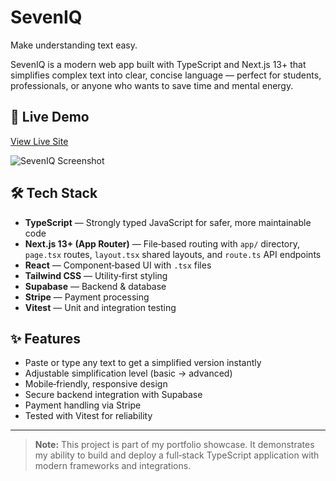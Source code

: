 # SevenIQ
Make understanding text easy.

SevenIQ is a modern web app built with TypeScript and Next.js 13+ that simplifies complex text into clear, concise language — perfect for students, professionals, or anyone who wants to save time and mental energy.

## 🚀 Live Demo
[View Live Site](https://your-live-link-here)

![SevenIQ Screenshot](images/screenshot.png)

## 🛠 Tech Stack
- **TypeScript** — Strongly typed JavaScript for safer, more maintainable code
- **Next.js 13+ (App Router)** — File‑based routing with `app/` directory, `page.tsx` routes, `layout.tsx` shared layouts, and `route.ts` API endpoints
- **React** — Component‑based UI with `.tsx` files
- **Tailwind CSS** — Utility‑first styling
- **Supabase** — Backend & database
- **Stripe** — Payment processing
- **Vitest** — Unit and integration testing

## ✨ Features
- Paste or type any text to get a simplified version instantly
- Adjustable simplification level (basic → advanced)
- Mobile‑friendly, responsive design
- Secure backend integration with Supabase
- Payment handling via Stripe
- Tested with Vitest for reliability

---

> **Note:** This project is part of my portfolio showcase. It demonstrates my ability to build and deploy a full‑stack TypeScript application with modern frameworks and integrations.
